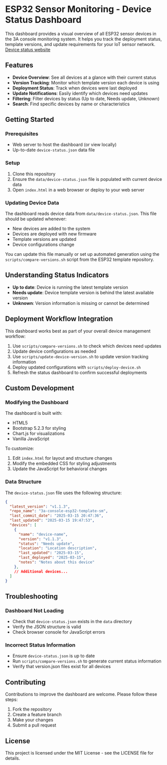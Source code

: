 # ESP32 Sensor Monitoring - Device Status Dashboard

This dashboard provides a visual overview of all ESP32 sensor devices in the 3A console monitoring system. It helps you track the deployment status, template versions, and update requirements for your IoT sensor network.
[Device status website](https://clausen-engineering.github.io/3a-console-sensor-device-status/)

## Features

- **Device Overview**: See all devices at a glance with their current status
- **Version Tracking**: Monitor which template version each device is using
- **Deployment Status**: Track when devices were last deployed
- **Update Notifications**: Easily identify which devices need updates
- **Filtering**: Filter devices by status (Up to date, Needs update, Unknown)
- **Search**: Find specific devices by name or characteristics

## Getting Started

### Prerequisites

- Web server to host the dashboard (or view locally)
- Up-to-date `device-status.json` data file

### Setup

1. Clone this repository
2. Ensure the `data/device-status.json` file is populated with current device data
3. Open `index.html` in a web browser or deploy to your web server

### Updating Device Data

The dashboard reads device data from `data/device-status.json`. This file should be updated whenever:

- New devices are added to the system
- Devices are deployed with new firmware
- Template versions are updated
- Device configurations change

You can update this file manually or set up automated generation using the `scripts/compare-versions.sh` script from the ESP32 template repository.

## Understanding Status Indicators

- **Up to date**: Device is running the latest template version
- **Needs update**: Device template version is behind the latest available version
- **Unknown**: Version information is missing or cannot be determined

## Deployment Workflow Integration

This dashboard works best as part of your overall device management workflow:

1. Use `scripts/compare-versions.sh` to check which devices need updates
2. Update device configurations as needed
3. Use `scripts/update-device-version.sh` to update version tracking information
4. Deploy updated configurations with `scripts/deploy-device.sh`
5. Refresh the status dashboard to confirm successful deployments

## Custom Development

### Modifying the Dashboard

The dashboard is built with:
- HTML5
- Bootstrap 5.2.3 for styling
- Chart.js for visualizations
- Vanilla JavaScript

To customize:
1. Edit `index.html` for layout and structure changes
2. Modify the embedded CSS for styling adjustments
3. Update the JavaScript for behavioral changes

### Data Structure

The `device-status.json` file uses the following structure:

```json
{
  "latest_version": "v1.1.3",
  "repo_name": "3a-console-esp32-template-sm",
  "last_commit_date": "2025-03-15 20:47:36",
  "last_updated": "2025-03-15 19:47:53",
  "devices": [
    {
      "name": "device-name",
      "version": "v1.1.3",
      "status": "Needs update",
      "location": "Location description",
      "last_updated": "2025-03-15",
      "last_deployed": "2025-03-15",
      "notes": "Notes about this device"
    },
    // Additional devices...
  ]
}
```

## Troubleshooting

### Dashboard Not Loading

- Check that `device-status.json` exists in the `data` directory
- Verify the JSON structure is valid
- Check browser console for JavaScript errors

### Incorrect Status Information

- Ensure `device-status.json` is up to date
- Run `scripts/compare-versions.sh` to generate current status information
- Verify that version.json files exist for all devices

## Contributing

Contributions to improve the dashboard are welcome. Please follow these steps:

1. Fork the repository
2. Create a feature branch
3. Make your changes
4. Submit a pull request

## License

This project is licensed under the MIT License - see the LICENSE file for details.
